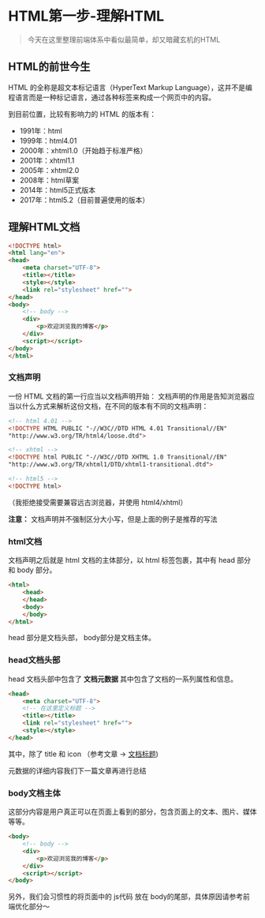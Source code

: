 # HTML第一步-理解HTML

> 今天在这里整理前端体系中看似最简单，却又暗藏玄机的HTML

## HTML的前世今生
HTML 的全称是超文本标记语言（HyperText Markup Language），这并不是编程语言而是一种标记语言，通过各种标签来构成一个网页中的内容。

到目前位置，比较有影响力的 HTML 的版本有：
- 1991年：html
- 1999年：html4.01
- 2000年：xhtml1.0（开始趋于标准严格）
- 2001年：xhtml1.1
- 2005年：xhtml2.0
- 2008年：html草案
- 2014年：html5正式版本
- 2017年：html5.2（目前普遍使用的版本）

## 理解HTML文档
```html
<!DOCTYPE html>
<html lang="en">
<head>
    <meta charset="UTF-8">
    <title></title>
    <style></style>
    <link rel="stylesheet" href="">
</head>
<body>
    <!-- body -->
    <div>
        <p>欢迎浏览我的博客</p>
    </div>
    <script></script>
</body>
</html>
```

### 文档声明

一份 HTML 文档的第一行应当以文档声明开始：
文档声明的作用是告知浏览器应当以什么方式来解析这份文档，在不同的版本有不同的文档声明：
```html
<!-- html 4.01 -->
<!DOCTYPE HTML PUBLIC "-//W3C//DTD HTML 4.01 Transitional//EN"
"http://www.w3.org/TR/html4/loose.dtd">

<!-- xhtml -->
<!DOCTYPE html PUBLIC "-//W3C//DTD XHTML 1.0 Transitional//EN"
"http://www.w3.org/TR/xhtml1/DTD/xhtml1-transitional.dtd">

<!-- html5 -->
<!DOCTYPE html>
```

（我拒绝接受需要兼容远古浏览器，并使用 html4/xhtml）

**注意：** 文档声明并不强制区分大小写，但是上面的例子是推荐的写法

### html文档
文档声明之后就是 html 文档的主体部分，以 html 标签包裹，其中有 head 部分和 body 部分。
```html
<html>
    <head>
    </head>
    <body>
    </body>
</html>
```
head 部分是文档头部， body部分是文档主体。

### head文档头部
head 文档头部中包含了 **文档元数据** 其中包含了文档的一系列属性和信息。
```html
<head>
    <meta charset="UTF-8">
    <!-- 在这里定义标题 -->
    <title></title>
    <link rel="stylesheet" href="">
    <style></style>
</head>
```
其中，除了 title 和 icon （参考文章 -> [文档标题](https://raaabbit.github.io/HTML/HTML%E6%96%87%E6%A1%A3%E6%A0%87%E9%A2%98/))

元数据的详细内容我们下一篇文章再进行总结

### body文档主体

这部分内容是用户真正可以在页面上看到的部分，包含页面上的文本、图片、媒体等等。
```html
<body>
    <!-- body -->
    <div>
        <p>欢迎浏览我的博客</p>
    </div>
    <script></script>
</body>
```
另外，我们会习惯性的将页面中的 js代码 放在 body的尾部，具体原因请参考前端优化部分～


